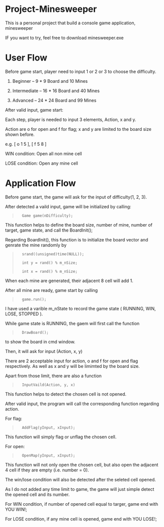 # Project-Minesweeper
This is a personal project that build a console game application, minesweeper

IF you want to try, feel free to download minesweeper.exe

# User Flow
Before game start, player need to input 1 or 2 or 3 to choose the difficulty.

1. Beginner       –  9 * 9  Board and 10 Mines

2. Intermediate   – 16 * 16 Board and 40 Mines

3. Advanced       – 24 * 24 Board and 99 Mines

After valid input, game start:

Each step, player is needed to input 3 elements, Action, x and y.

Action are o for open and f for flag; x and y are limited to the board size shown before.

e.g. [ o 1 5 ], [ f 5 8 ]

WIN condition:  Open all non mine cell

LOSE condition: Open any mine cell


# Application Flow
Before game start, the game will ask for the input of difficulty(1, 2, 3).

After detected a vaild input, game will be initialized by calling: 
>		Game game(nDifficulty);

This function helps to define the board size, number of mine, number of target, game state, and call the BoardInit();

Regarding BoardInit(), this function is to initialize the board vector and genrate the mine randomly by
>		srand((unsigned)time(NULL));
>		
>		int y = rand() % m_nSize;
>		
>		int x = rand() % m_nSize;

When each mine are generated, their adjacent 8 cell will add 1.

After all mine are ready, game start by calling
>		game.run();

I have used a varible m_nState to record the game state ( RUNNING, WIN, LOSE, STOPPED ).

While game state is RUNNING, the gaem will first call the function
>		DrawBoard();

to show the board in cmd window. 

Then, it will ask for input (Action, x, y)

There are 2 acceptable input for action, o and f for open and flag respectively.
As well as x and y will be limimted by the board size.

Apart from those limit, there are also a function
>		InputVaild(Action, y, x)

This function helps to detect the chosen cell is not opened.

After valid input, the program will call the corresponding function regarding action.

For flag:
>		AddFlag(yInput, xInput);

This function will simply flag or unflag the chosen cell.

For open:
>		OpenMap(yInput, xInput);

This function will not only open the chosen cell, but also open the adjacent 4 cell if they are empty (i.e. number = 0).

The win/lose condition will also be detected after the seleted cell opened.

As I do not added any time limit to game, the game will just simple detect the opened cell and its number.

For WIN condition, if number of opened cell equal to targer, game end with YOU WIN!;

For LOSE condition, if any mine cell is opened, game end with YOU LOSE!;
